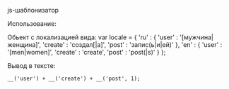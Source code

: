 js-шаблонизатор 

Использование:

Обьект с локализацией вида:
    var locale = {
      'ru' : {
         'user' : '[мужчина|женщина]',
         'create' : 'создал[|а]',
         'post' : 'запис(ь|и|ей)'
      },
      'en' : {
         'user' : '[men|women]',
         'create' : 'create',
         'post' : 'post(|s)'
    	}
    };

Вывод в тексте:

    __('user') + __('create') + __('post', 1);



